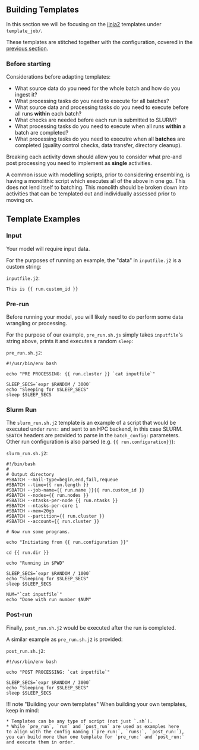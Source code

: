 ## Building Templates
In this section we will be focusing on the [jinja2](https://jinja.palletsprojects.com/en/stable/) templates under `template_job/`.

These templates are stitched together with the configuration, covered in the [previous section](yaml.md).

### Before starting
Considerations before adapting templates:

* What source data do you need for the whole batch and how do you ingest it?
* What processing tasks do you need to execute for all batches?
* What source data and processing tasks do you need to execute before all runs **within** each batch?  
* What checks are needed before each run is submitted to SLURM?
* What processing tasks do you need to execute when all runs **within** a batch are completed?
* What processing tasks do you need to executre when all **batches** are completed
(quality control checks, data transfer, directory cleanup).

Breaking each activity down should allow you to consider what pre-and post 
processing you need to implement as **single** activities. 

A common issue with modelling scripts, prior to considering ensembling, is having a monolithic script
which executes all of the above in one go. This does not lend itself to batching.
This monolith should be broken down into activities that can be templated out and
individually assessed prior to moving on. 

## Template Examples
### Input
Your model will require input data.

For the purposes of running an example, the "data" in `inputfile.j2` is a 
custom string:

`inputfile.j2`:
```j2
This is {{ run.custom_id }}
```

### Pre-run
Before running your model, you will likely need to do perform some data wrangling or processing.

For the purpose of our example, `pre_run.sh.js` simply takes `inputfile`'s string above,
prints it and executes a random `sleep`:

`pre_run.sh.j2`:
```j2
#!/usr/bin/env bash

echo "PRE PROCESSING: {{ run.cluster }} `cat inputfile`"

SLEEP_SECS=`expr $RANDOM / 3000`
echo "Sleeping for $SLEEP_SECS"
sleep $SLEEP_SECS
```

### Slurm Run
The `slurm_run.sh.j2` template is an example of a script that would be executed
under `runs:` and sent to an HPC backend, in this case SLURM. `SBATCH` headers
are provided to parse in the `batch_config:` parameters. Other run configuration
is also parsed (e.g. `{{ run.configuration}}`):

`slurm_run.sh.j2`:
```j2
#!/bin/bash
#
# Output directory
#SBATCH --mail-type=begin,end,fail,requeue
#SBATCH --time={{ run.length }}
#SBATCH --job-name={{ run.name }}{{ run.custom_id }}
#SBATCH --nodes={{ run.nodes }}
#SBATCH --ntasks-per-node {{ run.ntasks }}
#SBATCH --ntasks-per-core 1
#SBATCH --mem=20gb
#SBATCH --partition={{ run.cluster }}
#SBATCH --account={{ run.cluster }}

# Now run some programs.

echo "Initiating from {{ run.configuration }}"

cd {{ run.dir }}

echo "Running in $PWD"

SLEEP_SECS=`expr $RANDOM / 1000`
echo "Sleeping for $SLEEP_SECS"
sleep $SLEEP_SECS

NUM="`cat inputfile`"
echo "Done with run number $NUM"
```

### Post-run
Finally, `post_run.sh.j2` would be executed after the run is completed.

A similar example as `pre_run.sh.j2` is provided:

`post_run.sh.j2`:
```j2
#!/usr/bin/env bash

echo "POST PROCESSING: `cat inputfile`"

SLEEP_SECS=`expr $RANDOM / 3000`
echo "Sleeping for $SLEEP_SECS"
sleep $SLEEP_SECS
```

!!! note "Building your own templates"
    When building your own templates, keep in mind:
    
    * Templates can be any type of script (not just `.sh`).
    * While `pre_run`, `run` and `post_run` are used as examples here
    to align with the config naming (`pre_run:`, `runs:`, `post_run:`),
    you can build more than one template for `pre_run:` and `post_run:`
    and execute them in order.



